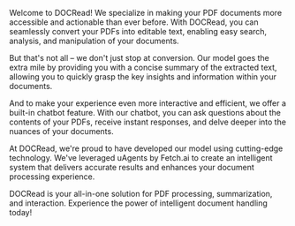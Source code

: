 Welcome to DOCRead! We specialize in making your PDF documents more accessible and actionable than ever before. With DOCRead, you can seamlessly convert your PDFs into editable text, enabling easy search, analysis, and manipulation of your documents.

But that's not all – we don't just stop at conversion. Our model goes the extra mile by providing you with a concise summary of the extracted text, allowing you to quickly grasp the key insights and information within your documents.

And to make your experience even more interactive and efficient, we offer a built-in chatbot feature. With our chatbot, you can ask questions about the contents of your PDFs, receive instant responses, and delve deeper into the nuances of your documents.

At DOCRead, we're proud to have developed our model using cutting-edge technology. We've leveraged uAgents by Fetch.ai to create an intelligent system that delivers accurate results and enhances your document processing experience.

DOCRead is your all-in-one solution for PDF processing, summarization, and interaction. Experience the power of intelligent document handling today!
